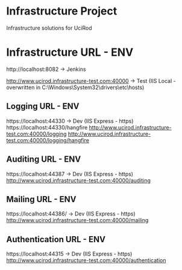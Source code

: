 # Infrastructure Project
Infrastructure solutions for UciRod

# Infrastructure URL - ENV
http://localhost:8082 -> Jenkins

http://www.ucirod.infrastructure-test.com:40000 -> Test (IIS Local - overwritten in C:\Windows\System32\drivers\etc\hosts)

## Logging URL - ENV
https://localhost:44330 -> Dev (IIS Express - https)
https://localhost:44330/hangfire
http://www.ucirod.infrastructure-test.com:40000/logging
http://www.ucirod.infrastructure-test.com:40000/logging/hangfire

## Auditing URL - ENV
https://localhost:44387 -> Dev (IIS Express - https)
http://www.ucirod.infrastructure-test.com:40000/auditing

## Mailing URL - ENV
https://localhost:44386/ -> Dev (IIS Express - https)
http://www.ucirod.infrastructure-test.com:40000/mailing

## Authentication URL - ENV
https://localhost:44315 -> Dev (IIS Express - https)
http://www.ucirod.infrastructure-test.com:40000/authentication
